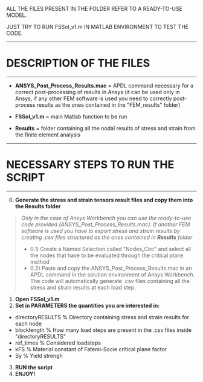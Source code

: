 ALL THE FILES PRESENT IN THE FOLDER REFER TO A READY-TO-USE MODEL.

JUST TRY TO RUN FSSol_v1.m IN MATLAB ENVIRONMENT TO TEST THE CODE.

************************
# DESCRIPTION OF THE FILES 
************************

- **ANSYS_Post_Process_Results.mac** = APDL command necessary for a correct post-processing of results in Ansys (it can be used only in Ansys, if any other FEM software is used you need to correctly post-process results as the ones contained in the "FEM_results" folder)

- **FSSol_v1.m** = main Matlab function to be run

- **Results** = folder containing all the nodal results of stress and strain from the finite element analysis

*********************************
# NECESSARY STEPS TO RUN THE SCRIPT 
*********************************
0) **Generate the stress and strain tensors result files and copy them into the Results folder**

>*Only in the case of Ansys Workbench you can use the ready-to-use code provided (ANSYS_Post_Process_Results.mac). If another FEM software is used you have to export stress and strain results by creating .csv files structured as the ones contained in **Results** folder*
>- 0.1) Create a Named Selection called "Nodes_Circ" and select all the nodes that have to be evaluated through the critical plane method
>- 0.2) Paste and copy the ANSYS_Post_Process_Results.mac in an APDL command in the solution environment of Ansys Workbench. The code will automatically generate .csv files containing all the stress and strain results at each load step.

1) **Open FSSol_v1.m**
2) **Set in PARAMETERS the quantities you are interested in:**

- directoryRESULTS      % Directory containing stress and strain results for each node
- blocklength           % How many load steps are present in the .csv files inside "directoryRESULTS"
- ref_times             % Considered loadsteps
- kFS                   % Material constant of Fatemi-Socie critical plane factor
- Sy                    % Yield strengh

3) **RUN the script**
4) **ENJOY!**
